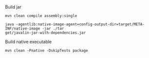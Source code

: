 Build jar
```shell
mvn clean compile assembly:single
```
```shell
java -agentlib:native-image-agent=config-output-dir=target/META-INF/native-image -jar ./tar
get/javalin-jar-with-dependencies.jar
```

Build native executable
```shell
mvn clean -Pnative -DskipTests package
```

